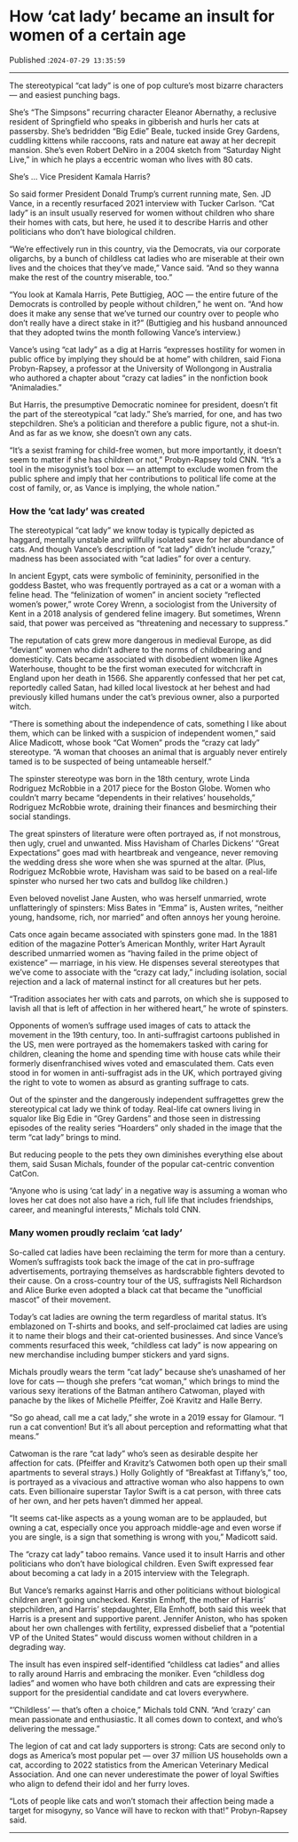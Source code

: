 # How ‘cat lady’ became an insult for women of a certain age

Published :`2024-07-29 13:35:59`

---

The stereotypical “cat lady” is one of pop culture’s most bizarre characters — and easiest punching bags.

She’s “The Simpsons” recurring character Eleanor Abernathy, a reclusive resident of Springfield who speaks in gibberish and hurls her cats at passersby. She’s bedridden “Big Edie” Beale, tucked inside Grey Gardens, cuddling kittens while raccoons, rats and nature eat away at her decrepit mansion. She’s even Robert DeNiro in a 2004 sketch from “Saturday Night Live,” in which he plays a eccentric woman who lives with 80 cats.

She’s … Vice President Kamala Harris?

So said former President Donald Trump’s current running mate, Sen. JD Vance, in a recently resurfaced 2021 interview with Tucker Carlson. “Cat lady” is an insult usually reserved for women without children who share their homes with cats, but here, he used it to describe Harris and other politicians who don’t have biological children.

“We’re effectively run in this country, via the Democrats, via our corporate oligarchs, by a bunch of childless cat ladies who are miserable at their own lives and the choices that they’ve made,” Vance said. “And so they wanna make the rest of the country miserable, too.”

“You look at Kamala Harris, Pete Buttigieg, AOC — the entire future of the Democrats is controlled by people without children,” he went on. “And how does it make any sense that we’ve turned our country over to people who don’t really have a direct stake in it?” (Buttigieg and his husband announced that they adopted twins the month following Vance’s interview.)

Vance’s using “cat lady” as a dig at Harris “expresses hostility for women in public office by implying they should be at home” with children, said Fiona Probyn-Rapsey, a professor at the University of Wollongong in Australia who authored a chapter about “crazy cat ladies” in the nonfiction book “Animaladies.”

But Harris, the presumptive Democratic nominee for president, doesn’t fit the part of the stereotypical “cat lady.” She’s married, for one, and has two stepchildren. She’s a politician and therefore a public figure, not a shut-in. And as far as we know, she doesn’t own any cats.

“It’s a sexist framing for child-free women, but more importantly, it doesn’t seem to matter if she has children or not,” Probyn-Rapsey told CNN. “It’s a tool in the misogynist’s tool box — an attempt to exclude women from the public sphere and imply that her contributions to political life come at the cost of family, or, as Vance is implying, the whole nation.”

### How the ‘cat lady’ was created

The stereotypical “cat lady” we know today is typically depicted as haggard, mentally unstable and willfully isolated save for her abundance of cats. And though Vance’s description of “cat lady” didn’t include “crazy,” madness has been associated with “cat ladies” for over a century.

In ancient Egypt, cats were symbolic of femininity, personified in the goddess Bastet, who was frequently portrayed as a cat or a woman with a feline head. The “felinization of women” in ancient society “reflected women’s power,” wrote Corey Wrenn, a sociologist from the University of Kent in a 2018 analysis of gendered feline imagery. But sometimes, Wrenn said, that power was perceived as “threatening and necessary to suppress.”

The reputation of cats grew more dangerous in medieval Europe, as did “deviant” women who didn’t adhere to the norms of childbearing and domesticity. Cats became associated with disobedient women like Agnes Waterhouse, thought to be the first woman executed for witchcraft in England upon her death in 1566. She apparently confessed that her pet cat, reportedly called Satan, had killed local livestock at her behest and had previously killed humans under the cat’s previous owner, also a purported witch.

“There is something about the independence of cats, something I like about them, which can be linked with a suspicion of independent women,” said Alice Madicott, whose book “Cat Women” prods the “crazy cat lady” stereotype. “A woman that chooses an animal that is arguably never entirely tamed is to be suspected of being untameable herself.”

The spinster stereotype was born in the 18th century, wrote Linda Rodriguez McRobbie in a 2017 piece for the Boston Globe. Women who couldn’t marry became “dependents in their relatives’ households,” Rodriguez McRobbie wrote, draining their finances and besmirching their social standings.

The great spinsters of literature were often portrayed as, if not monstrous, then ugly, cruel and unwanted. Miss Havisham of Charles Dickens’ “Great Expectations” goes mad with heartbreak and vengeance, never removing the wedding dress she wore when she was spurned at the altar. (Plus, Rodriguez McRobbie wrote, Havisham was said to be based on a real-life spinster who nursed her two cats and bulldog like children.)

Even beloved novelist Jane Austen, who was herself unmarried, wrote unflatteringly of spinsters: Miss Bates in “Emma” is, Austen writes, “neither young, handsome, rich, nor married” and often annoys her young heroine.

Cats once again became associated with spinsters gone mad. In the 1881 edition of the magazine Potter’s American Monthly, writer Hart Ayrault described unmarried women as “having failed in the prime object of existence” — marriage, in his view. He dispenses several stereotypes that we’ve come to associate with the “crazy cat lady,” including isolation, social rejection and a lack of maternal instinct for all creatures but her pets.

“Tradition associates her with cats and parrots, on which she is supposed to lavish all that is left of affection in her withered heart,” he wrote of spinsters.

Opponents of women’s suffrage used images of cats to attack the movement in the 19th century, too. In anti-suffragist cartoons published in the US, men were portrayed as the homemakers tasked with caring for children, cleaning the home and spending time with house cats while their formerly disenfranchised wives voted and emasculated them. Cats even stood in for women in anti-suffragist ads in the UK, which portrayed giving the right to vote to women as absurd as granting suffrage to cats.

Out of the spinster and the dangerously independent suffragettes grew the stereotypical cat lady we think of today. Real-life cat owners living in squalor like Big Edie in “Grey Gardens” and those seen in distressing episodes of the reality series “Hoarders” only shaded in the image that the term “cat lady” brings to mind.

But reducing people to the pets they own diminishes everything else about them, said Susan Michals, founder of the popular cat-centric convention CatCon.

“Anyone who is using ‘cat lady’ in a negative way is assuming a woman who loves her cat does not also have a rich, full life that includes friendships, career, and meaningful interests,” Michals told CNN.

### Many women proudly reclaim ‘cat lady’

So-called cat ladies have been reclaiming the term for more than a century. Women’s suffragists took back the image of the cat in pro-suffrage advertisements, portraying themselves as hardscrabble fighters devoted to their cause. On a cross-country tour of the US, suffragists Nell Richardson and Alice Burke even adopted a black cat that became the “unofficial mascot” of their movement.

Today’s cat ladies are owning the term regardless of marital status. It’s emblazoned on T-shirts and books, and self-proclaimed cat ladies are using it to name their blogs and their cat-oriented businesses. And since Vance’s comments resurfaced this week, “childless cat lady” is now appearing on new merchandise including bumper stickers and yard signs.

Michals proudly wears the term “cat lady” because she’s unashamed of her love for cats — though she prefers “cat woman,” which brings to mind the various sexy iterations of the Batman antihero Catwoman, played with panache by the likes of Michelle Pfeiffer, Zoë Kravitz and Halle Berry.

“So go ahead, call me a cat lady,” she wrote in a 2019 essay for Glamour. “I run a cat convention! But it’s all about perception and reformatting what that means.”

Catwoman is the rare “cat lady” who’s seen as desirable despite her affection for cats. (Pfeiffer and Kravitz’s Catwomen both open up their small apartments to several strays.) Holly Golightly of “Breakfast at Tiffany’s,” too, is portrayed as a vivacious and attractive woman who also happens to own cats. Even billionaire superstar Taylor Swift is a cat person, with three cats of her own, and her pets haven’t dimmed her appeal.

“It seems cat-like aspects as a young woman are to be applauded, but owning a cat, especially once you approach middle-age and even worse if you are single, is a sign that something is wrong with you,” Madicott said.

The “crazy cat lady” taboo remains. Vance used it to insult Harris and other politicians who don’t have biological children. Even Swift expressed fear about becoming a cat lady in a 2015 interview with the Telegraph.

But Vance’s remarks against Harris and other politicians without biological children aren’t going unchecked. Kerstin Emhoff, the mother of Harris’ stepchildren, and Harris’ stepdaughter, Ella Emhoff, both said this week that Harris is a present and supportive parent. Jennifer Aniston, who has spoken about her own challenges with fertility, expressed disbelief that a “potential VP of the United States” would discuss women without children in a degrading way.

The insult has even inspired self-identified “childless cat ladies” and allies to rally around Harris and embracing the moniker. Even “childless dog ladies” and women who have both children and cats are expressing their support for the presidential candidate and cat lovers everywhere.

“’Childless’ — that’s often a choice,” Michals told CNN. “And ‘crazy’ can mean passionate and enthusiastic. It all comes down to context, and who’s delivering the message.”

The legion of cat and cat lady supporters is strong: Cats are second only to dogs as America’s most popular pet — over 37 million US households own a cat, according to 2022 statistics from the American Veterinary Medical Association. And one can never underestimate the power of loyal Swifties who align to defend their idol and her furry loves.

“Lots of people like cats and won’t stomach their affection being made a target for misogyny, so Vance will have to reckon with that!” Probyn-Rapsey said.

---

